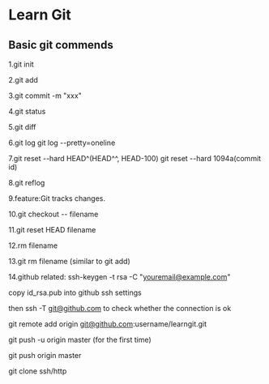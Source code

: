 # Learn Git

## Basic git commends

1.git init

2.git add

3.git commit -m "xxx"

4.git status

5.git diff

6.git log     git log --pretty=oneline

7.git reset --hard HEAD^(HEAD^^, HEAD-100)       git reset --hard 1094a(commit id)

8.git reflog

9.feature:Git tracks changes.

10.git checkout -- filename

11.git reset HEAD filename

12.rm filename

13.git rm filename (similar to git add)

14.github related: ssh-keygen -t rsa -C "youremail@example.com"

copy id_rsa.pub into github ssh settings

then ssh -T git@github.com to check whether the connection is ok



git remote add origin git@github.com:username/learngit.git

git push -u origin master (for the first time)

git push origin master

git clone ssh/http





